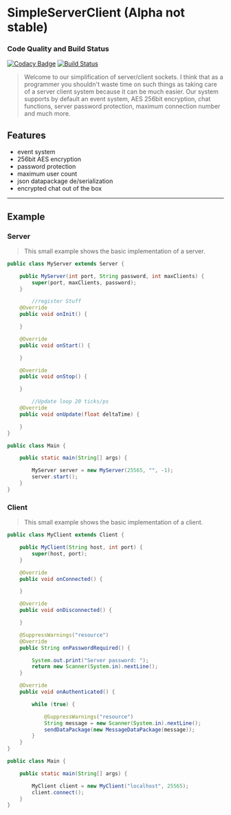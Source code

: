 # SimpleServerClient (Alpha not stable)

### Code Quality and Build Status

[![Codacy Badge](https://api.codacy.com/project/badge/Grade/3482e99ce02e48af91cce8707ff67599)](https://www.codacy.com/app/Tryken/SimpleServerClient?utm_source=github.com&amp;utm_medium=referral&amp;utm_content=Tryken/SimpleServerClient&amp;utm_campaign=Badge_Grade) [![Build Status](https://travis-ci.org/Tryken/SimpleServerClient.svg?branch=master)](https://travis-ci.org/Tryken/SimpleServerClient)

>Welcome to our simplification of server/client sockets.
I think that as a programmer you shouldn't waste time on such things as taking care of a server client system because it can be much easier.
Our system supports by default an event system, AES 256bit encryption, chat functions, server password protection, maximum connection number and much more.

## Features

* event system
* 256bit AES encryption
* password protection
* maximum user count
* json datapackage de/serialization
* encrypted  chat out of the box

---

## Example


### Server

>This small example shows the basic implementation of a server.

```java
public class MyServer extends Server {

	public MyServer(int port, String password, int maxClients) {
		super(port, maxClients, password);
	}

        //register Stuff
	@Override
	public void onInit() {

	}

	@Override
	public void onStart() {

	}

	@Override
	public void onStop() {

	}

        //Update loop 20 ticks/ps
	@Override
	public void onUpdate(float deltaTime) {

	}
}

public class Main {

    public static main(String[] args) {

        MyServer server = new MyServer(25565, "", -1);
        server.start();
    }
}
```

### Client

>This small example shows the basic implementation of a client.

```java
public class MyClient extends Client {

	public MyClient(String host, int port) {
		super(host, port);
	}

	@Override
	public void onConnected() {

	}

	@Override
	public void onDisconnected() {

	}

	@SuppressWarnings("resource")
	@Override
	public String onPasswordRequired() {

		System.out.print("Server password: ");
		return new Scanner(System.in).nextLine();
	}

	@Override
	public void onAuthenticated() {

		while (true) {

			@SuppressWarnings("resource")
			String message = new Scanner(System.in).nextLine();
			sendDataPackage(new MessageDataPackage(message));
		}
	}
}

public class Main {

    public static main(String[] args) {

        MyClient client = new MyClient("localhost", 25565);
        client.connect();
    }
}
```